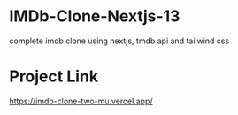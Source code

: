 # IMDb-Clone-Nextjs-13
complete imdb clone using nextjs, tmdb api and tailwind css

# Project Link
https://imdb-clone-two-mu.vercel.app/